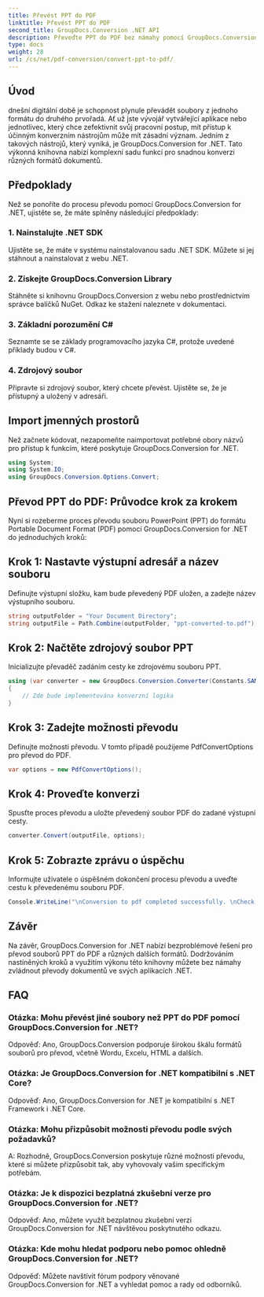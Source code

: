 ```yaml
---
title: Převést PPT do PDF
linktitle: Převést PPT do PDF
second_title: GroupDocs.Conversion .NET API
description: Převeďte PPT do PDF bez námahy pomocí GroupDocs.Conversion for .NET. Užijte si bezproblémový převod dokumentů s přizpůsobitelnými možnostmi.
type: docs
weight: 28
url: /cs/net/pdf-conversion/convert-ppt-to-pdf/
---
```

## Úvod
dnešní digitální době je schopnost plynule převádět soubory z jednoho formátu do druhého prvořadá. Ať už jste vývojář vytvářející aplikace nebo jednotlivec, který chce zefektivnit svůj pracovní postup, mít přístup k účinným konverzním nástrojům může mít zásadní význam. Jedním z takových nástrojů, který vyniká, je GroupDocs.Conversion for .NET. Tato výkonná knihovna nabízí komplexní sadu funkcí pro snadnou konverzi různých formátů dokumentů.
## Předpoklady
Než se ponoříte do procesu převodu pomocí GroupDocs.Conversion for .NET, ujistěte se, že máte splněny následující předpoklady:
### 1. Nainstalujte .NET SDK
Ujistěte se, že máte v systému nainstalovanou sadu .NET SDK. Můžete si jej stáhnout a nainstalovat z webu .NET.
### 2. Získejte GroupDocs.Conversion Library
Stáhněte si knihovnu GroupDocs.Conversion z webu nebo prostřednictvím správce balíčků NuGet. Odkaz ke stažení naleznete v dokumentaci.
### 3. Základní porozumění C#
Seznamte se se základy programovacího jazyka C#, protože uvedené příklady budou v C#.
### 4. Zdrojový soubor
Připravte si zdrojový soubor, který chcete převést. Ujistěte se, že je přístupný a uložený v adresáři.

## Import jmenných prostorů
Než začnete kódovat, nezapomeňte naimportovat potřebné obory názvů pro přístup k funkcím, které poskytuje GroupDocs.Conversion for .NET.
```csharp
using System;
using System.IO;
using GroupDocs.Conversion.Options.Convert;
```
## Převod PPT do PDF: Průvodce krok za krokem
Nyní si rozeberme proces převodu souboru PowerPoint (PPT) do formátu Portable Document Format (PDF) pomocí GroupDocs.Conversion for .NET do jednoduchých kroků:
## Krok 1: Nastavte výstupní adresář a název souboru
Definujte výstupní složku, kam bude převedený PDF uložen, a zadejte název výstupního souboru.
```csharp
string outputFolder = "Your Document Directory";
string outputFile = Path.Combine(outputFolder, "ppt-converted-to.pdf");
```
## Krok 2: Načtěte zdrojový soubor PPT
Inicializujte převaděč zadáním cesty ke zdrojovému souboru PPT.
```csharp
using (var converter = new GroupDocs.Conversion.Converter(Constants.SAMPLE_PPT))
{
    // Zde bude implementována konverzní logika
}
```
## Krok 3: Zadejte možnosti převodu
Definujte možnosti převodu. V tomto případě použijeme PdfConvertOptions pro převod do PDF.
```csharp
var options = new PdfConvertOptions();
```
## Krok 4: Proveďte konverzi
Spusťte proces převodu a uložte převedený soubor PDF do zadané výstupní cesty.
```csharp
converter.Convert(outputFile, options);
```
## Krok 5: Zobrazte zprávu o úspěchu
Informujte uživatele o úspěšném dokončení procesu převodu a uveďte cestu k převedenému souboru PDF.
```csharp
Console.WriteLine("\nConversion to pdf completed successfully. \nCheck output in {0}", outputFolder);
```

## Závěr
Na závěr, GroupDocs.Conversion for .NET nabízí bezproblémové řešení pro převod souborů PPT do PDF a různých dalších formátů. Dodržováním nastíněných kroků a využitím výkonu této knihovny můžete bez námahy zvládnout převody dokumentů ve svých aplikacích .NET.
## FAQ
### Otázka: Mohu převést jiné soubory než PPT do PDF pomocí GroupDocs.Conversion for .NET?
Odpověď: Ano, GroupDocs.Conversion podporuje širokou škálu formátů souborů pro převod, včetně Wordu, Excelu, HTML a dalších.
### Otázka: Je GroupDocs.Conversion for .NET kompatibilní s .NET Core?
Odpověď: Ano, GroupDocs.Conversion for .NET je kompatibilní s .NET Framework i .NET Core.
### Otázka: Mohu přizpůsobit možnosti převodu podle svých požadavků?
A: Rozhodně, GroupDocs.Conversion poskytuje různé možnosti převodu, které si můžete přizpůsobit tak, aby vyhovovaly vašim specifickým potřebám.
### Otázka: Je k dispozici bezplatná zkušební verze pro GroupDocs.Conversion for .NET?
Odpověď: Ano, můžete využít bezplatnou zkušební verzi GroupDocs.Conversion for .NET návštěvou poskytnutého odkazu.
### Otázka: Kde mohu hledat podporu nebo pomoc ohledně GroupDocs.Conversion for .NET?
Odpověď: Můžete navštívit fórum podpory věnované GroupDocs.Conversion for .NET a vyhledat pomoc a rady od odborníků.